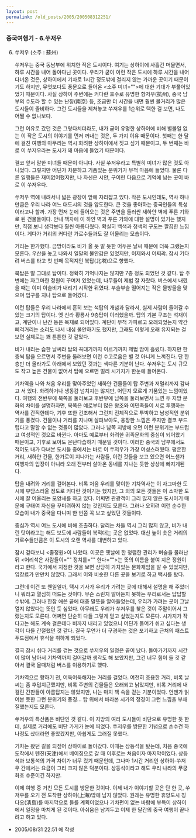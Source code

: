 ```yaml
---
layout: post
permalink: /old_posts/2005/200508312251/
---
```


### 중국여행기 - 6.쑤저우

6. 쑤저우 (소주 : 蘇州)
 

   쑤저우는 중국 동남부에 위치한 작은 도시이다. 여기는 상하이에 사흘간 머물면서, 하루 시간을 내어 돌아다닌 곳이다. 우리가 굳이 이런 작은 도시에 하루 시간을 내어 다녀온 것은, 상하이에서 기차로 1시간 정도밖에 걸리지 않는 가까운 곳이기 때문이기도 하지만, 무엇보다도 풍문으로 들어온 <소주 미녀="">에 대한 기대가 부풀어있었기 때문이다. 사실 상하이 주변에는 커다란 호수로 유명한 항저우(抗州), 중국 남부의 수도라 할 수 있는 난징(南京) 등, 조금만 더 시간을 내면 훨씬 볼거리가 많은 도시들이 즐비하다. 그런 도시들을 제쳐놓고 쑤저우를 1순위로 택한 걸 보면, 나도 어쩔 수 없나보다.

   그런 이유로 갔던 것은 그렇다치더라도, 내가 굳이 유명한 상하이에 비해 별볼일 없는 이 작은 도시의 이야기를 먼저 꺼내는 것은, 두 가지 이유 때문이다. 첫째는 한 달에 걸친 여행의 마무리는 역시 화려한 상하이에서 짓고 싶기 때문이고, 두 번째는 바로 이 쑤저우라는 도시가 꽤 마음에 들었기 때문이다.

   결코 앞서 말한 미녀들 때문이 아니다. 사실 쑤저우라고 특별히 미녀가 많은 것도 아니었다. 그렇지만 어딘가 차분하고 기품있는 분위기가 무척 마음에 들었다. 물론 다른 일행들은 재미없어했지만, 나 자신은 시안, 구이린 다음으로 기억에 남는 곳이 바로 이 쑤저우다.
 

   쑤저우 역에 내려서니 넓은 광장이 앞에 자리잡고 있다. 작은 도시인데도, 역사 하나만큼은 우리 나라 여느 대도시의 것을 압도한다. 큰 것을 좋아하는 중국인들의 특성이라고나 할까. 가장 먼저 눈에 들어오는 것은 주변을 둘러싼 새하얀 벽에 푸른 기와로 된 건물들이다. 안내 책자에 이 하얀 벽과 푸른 기와에 대한 설명이 있기는 했지만, 직접 보니 생각보다 훨씬 아름다웠다. 확실히 백색과 청색의 구도는 깔끔한 느낌이다. 게다가 거리의 커다란 가로수들과도 잘 어울리는 모습이다.

   거리는 한가했다. 금방이라도 비가 올 듯 말 듯한 어두운 날씨 때문에 더욱 그랬는지 모른다. 우산을 놓고 나와서 일말의 불안감은 있었지만, 이제와서 어쩌랴. 잠시 기다려 버스를 타고 첫 번째 목적지인 북탑(北塔)으로 향했다.
 

   북탑은 말 그대로 탑이다. 정확히 기억나지는 않지만 7층 정도 되었던 것 같다. 탑 주변에는 자그마한 정원이 꾸며져 있었는데, 나무들이 제법 잘 자랐다. 버스에서 내렸을 때는 이미 이슬비가 내리기 시작한 뒤였다. 부슬부슬 떨어지는 작은 물방울을 맞으며 입구를 지나 탑으로 들어갔다.

   이런 탑들은 우리 나라에서 흔히 보는 석탑의 개념과 달라서, 실제 사람이 들어갈 수 있는 크기의 탑이다. 옛 신라 황룡사 9층탑이 이러했을까. 탑의 기본 구조는 석재이고, 계단이나 난간 등은 목재로 되어있다. 계단이 무척 가파르고 오래되었는지 약간 삐걱거리는 소리도 나서 내심 불안하기도 했지만, 그래도 이렇게 오래 유지되는 걸 보면 실제로는 꽤 튼튼한 것 같았다.

   비가 내리는 습한 날씨라 탑의 꼭대기까지 이르기까지 제법 땀이 흘렀다. 하지만 한 층씩 탑을 오르면서 주변을 둘러보면 이런 수고로움은 별 것 아니게 느껴진다. 단 한 층만 더 올라가도 아래에서 보았던 것과는 색다른 기분이 난다. 쑤저우는 도시 규모도 작고 높은 건물이 없어서 탑에 오르면 멀리 시가지가 한눈에 들어온다.

   기차역을 나와 처음 우리를 맞아주었던 새하얀 건물들이 탑 주변과 저멀리까지 감싸고 서 있다. 화려하거나 생동감 넘치지는 않지만, 어딘지 모르게 기품있는 느낌이었다. 여행의 전반부에 북쪽을 둘러보고 후반부에 남쪽을 둘러보면서 느낀 두 지방 문화의 차이를 설명하자면, 북쪽은 예로부터 많은 왕조와 이민족들이 서로 투쟁하는 역사를 간직한데다, 기후 또한 건조해서 그런지 전체적으로 투박하고 남성적인 분위기를 풍겼다. 건물이나 거리를 지나며 살펴보아도, 웅장한 느낌은 주지만 결코 부드럽다고 말할 수 없는 것들이 많았다. 그러나 남쪽 지방에 오면 이런 분위기는 부드럽고 여성적인 것으로 바뀐다. 아마도 예로부터 화려한 귀족문화의 중심이 되어왔기 때문이고, 기후로 보아도 온난다습하기 때문일 것이다. 이러한 중국의 남부에서도 적어도 내가 다녀본 도시들 중에서는 바로 이 쑤저우가 가장 여성스러웠다. 평온한 거리, 새하얀 건물, 한가로이 지나가는 사람들, 이런 것들을 보고 있으면 어느샌가 여행자의 입장이 아니라 오래 전부터 살아온 동네를 지나는 듯한 상상에 빠지게된다.


   탑을 내려와 거리를 걸어본다. 비록 처음 우리를 맞이한 기차역사는 이 자그마한 도시에 부담스러울 정도로 커다란 것이기는 했지만, 그 외의 모든 것들은 이 소박한 도시에 잘 어울리는 모양새를 하고 있다. 어쩌면 관광객이 그리 많지 않은 도시이기 때문에 구태여 자신을 꾸미려하지 않는 것인지도 모른다. 그러나 오히려 이런 순수한 모습이 내가 중국을 다니며 한 번쯤 꼭 보고 싶었던 것들이다.

   중심가 역시 여느 도시에 비해 조촐하다. 달리는 차들 역시 그리 많지 않고, 비가 내린 탓이라고는 해도 보도에 사람들이 북적대는 곳은 없었다. 대신 높이 솟은 거리의 가로수들만큼은 이 도시의 오랜 역사를 대변하고 있다.

   잠시 걷다보니 <졸정원>이 나왔다. 이곳은 옛날에 한 청렴한 관리가 벼슬을 물러난 뒤 <어리석은 사람들이="" 정치를="" 한다="">는 뜻의 이름을 붙여 지은 정원이라고 한다. 국가에서 지정한 것을 보면 상당히 가치있는 문화재임을 알 수 있었지만, 입장료가 만만치 않았다. 그래서 이와 비슷한 다른 곳을 보기로 하고 택시를 탔다.

   그런데 이건 또 웬일일까, 택시 기사가 우리가 가려는 곳에 대해서 설명을 해 주었더니 뭐라고 열심히 떠드는 것이다. 무슨 소린지 알아듣지 못하는 우리로서는 답답할 수밖에. 그러나 한참 애쓴 끝에 대충 말뜻을 알아들었는데, 우리가 가려는 곳이 그날 열지 않았다는 뜻인 듯 싶었다. 아무래도 우리가 쑤저우를 찾은 것이 주말이어서 그랬는지도 모른다. 어쩌면 단순히 다들 그렇게 믿고 싶었는지도 모른다. 시가지가 작다고는 해도 계속 걸은데다 비까지 내리고 있었으니 어딘가 들어가 쉬고 싶다는 생각이 다들 간절했던 것 같다. 결국 무언가 더 구경하는 것은 포기하고 근처의 패스트푸드점에서 휴식을 취하게 되었다.

   결국 잠시 쉬다 거리를 걷는 것으로 쑤저우의 일정은 끝이 났다. 돌아가기까지 시간이 많이 남아서 기차역까지 걸어갈까 생각도 해 보았지만, 그건 너무 힘이 들 것 같아서 결국 올때처럼 버스를 이용하기로 했다.
 

   기차역으로 향하기 전, 어둑어둑해지는 거리를 걸었다. 여전히 조용한 거리, 비록 날씨는 좀 후덥지근했지만, 비록 주변의 건물들은 오래되고 낡았지만, 비록 거리에 내걸린 간판들이 아름답지는 않았지만, 나는 마치 책 속을 걷는 기분이었다. 언젠가 읽어본 듯한 그런 분위기와 풍경... 탑 위에서 바라본 시가의 정경이 그런 느낌을 부채질했는지도 모른다.

   쑤저우의 특산품은 비단인 것 같다. 이 지방의 여러 도시들이 비단으로 유명한 듯 한데, 실제로 거리에도 비단 가게가 눈에 띄었다. 쑤저우를 방문한 기념으로 손수건 하나정도 샀더라면 좋았겠지만, 아쉽게도 그러질 못했다.

   기차는 왔던 길을 되짚어 상하이로 돌아갔다. 이때는 상등석을 탔는데, 처음 중국에 도착에서 텐진(天津)에서 베이징으로 갈 때 이후로는 처음이자 마지막이었다. 상등석과 보통석의 가격 차이가 너무 컸기 때문인데, 그나마 1시간 거리인 상하이-쑤저우 간에서는 요금이 그리 크지 않은 덕분이다. 상등석이라고 해도 우리 나라의 무궁화호 수준이긴 하지만.

   이제 여행 중 거친 모든 도시를 방문한 것이다. 이제 내가 이야기할 곳은 단 한 곳, 쑤저우를 오기 전 도착한 상하이(上海)밖에 남지 않았다. 원래는 유명한 휴양도시 칭다오(淸島)를 마지막으로 들를 계획이었으나 기차편이 없는 바람에 부득이 상하이에서 일정을 마치게 된 것이다. 아쉬움은 남겨두고 이제 한 달간의 중국 여행이 끝나려고 하고 있다.





- 2005/08/31 22:51 에 작성